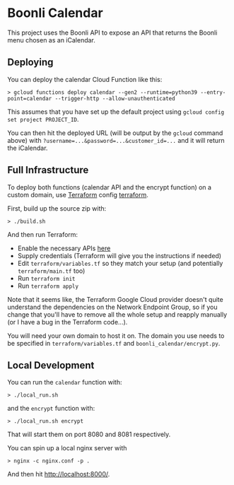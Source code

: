 # Boonli Calendar

This project uses the Boonli API to expose an API that returns the Boonli menu chosen as an iCalendar.

## Deploying

You can deploy the calendar Cloud Function like this:

    > gcloud functions deploy calendar --gen2 --runtime=python39 --entry-point=calendar --trigger-http --allow-unauthenticated

This assumes that you have set up the default project using `gcloud config set project PROJECT_ID`.

You can then hit the deployed URL (will be output by the `gcloud` command above) with `?username=...&password=...&customer_id=...` and it will return the iCalendar.

## Full Infrastructure

To deploy both functions (calendar API and the encrypt function) on a custom domain, use [Terraform](https://www.terraform.io/) config [terraform](terraform).

First, build up the source zip with:

    > ./build.sh

And then run Terraform:

* Enable the necessary APIs [here](https://console.cloud.google.com/apis/enableflow?apiid=compute.googleapis.com,oslogin.googleapis.com,dns.googleapis.com,cloudkms.googleapis.com,cloudfunctions.googleapis.com,cloudbuild.googleapis.com)
* Supply credentials (Terraform will give you the instructions if needed)
* Edit `terraform/variables.tf` so they match your setup (and potentially `terraform/main.tf` too)
* Run `terraform init`
* Run `terraform apply`

Note that it seems like, the Terraform Google Cloud provider doesn't quite understand the dependencies on the Network Endpoint Group, so if you change that you'll have to remove all the whole setup and reapply manually (or I have a bug in the Terraform code...).

You will need your own domain to host it on. The domain you use needs to be specified in `terraform/variables.tf` and `boonli_calendar/encrypt.py`.

## Local Development

You can run the `calendar` function with:

    > ./local_run.sh

and the `encrypt` function with:

    > ./local_run.sh encrypt

That will start them on port 8080 and 8081 respectively.

You can spin up a local nginx server with

    > nginx -c nginx.conf -p .

And then hit <http://localhost:8000/>.
